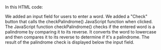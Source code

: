 In this HTML code:

We added an input field for users to enter a word.
We added a "Check" button that calls the checkPalindrome() JavaScript function when clicked.
The JavaScript function checkPalindrome() checks if the entered word is a palindrome by comparing it to its reverse. It converts the word to lowercase and then compares it to its reverse to determine if it's a palindrome.
The result of the palindrome check is displayed below the input field.
